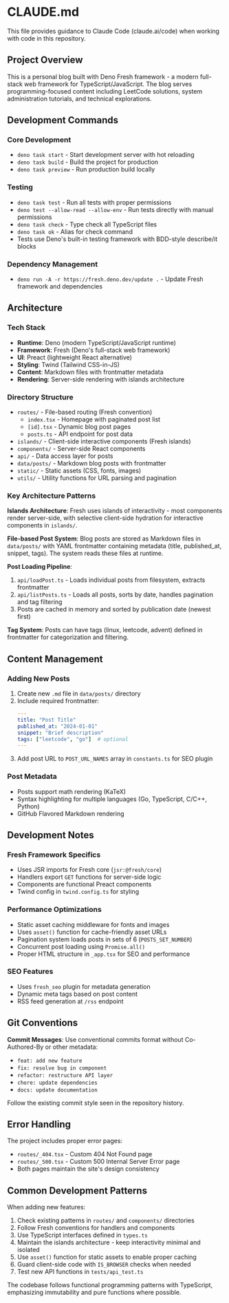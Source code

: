 # CLAUDE.md

This file provides guidance to Claude Code (claude.ai/code) when working with code in this repository.

## Project Overview

This is a personal blog built with Deno Fresh framework - a modern full-stack web framework for TypeScript/JavaScript. The blog serves programming-focused content including LeetCode solutions, system administration tutorials, and technical explorations.

## Development Commands

### Core Development
- `deno task start` - Start development server with hot reloading
- `deno task build` - Build the project for production
- `deno task preview` - Run production build locally

### Testing
- `deno task test` - Run all tests with proper permissions
- `deno test --allow-read --allow-env` - Run tests directly with manual permissions
- `deno task check` - Type check all TypeScript files
- `deno task ok` - Alias for check command
- Tests use Deno's built-in testing framework with BDD-style describe/it blocks

### Dependency Management
- `deno run -A -r https://fresh.deno.dev/update .` - Update Fresh framework and dependencies

## Architecture

### Tech Stack
- **Runtime**: Deno (modern TypeScript/JavaScript runtime)
- **Framework**: Fresh (Deno's full-stack web framework)
- **UI**: Preact (lightweight React alternative)
- **Styling**: Twind (Tailwind CSS-in-JS)
- **Content**: Markdown files with frontmatter metadata
- **Rendering**: Server-side rendering with islands architecture

### Directory Structure
- `routes/` - File-based routing (Fresh convention)
  - `index.tsx` - Homepage with paginated post list
  - `[id].tsx` - Dynamic blog post pages
  - `posts.ts` - API endpoint for post data
- `islands/` - Client-side interactive components (Fresh islands)
- `components/` - Server-side React components
- `api/` - Data access layer for posts
- `data/posts/` - Markdown blog posts with frontmatter
- `static/` - Static assets (CSS, fonts, images)
- `utils/` - Utility functions for URL parsing and pagination

### Key Architecture Patterns

**Islands Architecture**: Fresh uses islands of interactivity - most components render server-side, with selective client-side hydration for interactive components in `islands/`.

**File-based Post System**: Blog posts are stored as Markdown files in `data/posts/` with YAML frontmatter containing metadata (title, published_at, snippet, tags). The system reads these files at runtime.

**Post Loading Pipeline**:
1. `api/loadPost.ts` - Loads individual posts from filesystem, extracts frontmatter
2. `api/listPosts.ts` - Loads all posts, sorts by date, handles pagination and tag filtering
3. Posts are cached in memory and sorted by publication date (newest first)

**Tag System**: Posts can have tags (linux, leetcode, advent) defined in frontmatter for categorization and filtering.

## Content Management

### Adding New Posts
1. Create new `.md` file in `data/posts/` directory
2. Include required frontmatter:
   ```yaml
   ---
   title: "Post Title"
   published_at: "2024-01-01"
   snippet: "Brief description"
   tags: ["leetcode", "go"]  # optional
   ---
   ```
3. Add post URL to `POST_URL_NAMES` array in `constants.ts` for SEO plugin

### Post Metadata
- Posts support math rendering (KaTeX)
- Syntax highlighting for multiple languages (Go, TypeScript, C/C++, Python)
- GitHub Flavored Markdown rendering

## Development Notes

### Fresh Framework Specifics
- Uses JSR imports for Fresh core (`jsr:@fresh/core`)
- Handlers export `GET` functions for server-side logic
- Components are functional Preact components
- Twind config in `twind.config.ts` for styling

### Performance Optimizations
- Static asset caching middleware for fonts and images
- Uses `asset()` function for cache-friendly asset URLs
- Pagination system loads posts in sets of 6 (`POSTS_SET_NUMBER`)
- Concurrent post loading using `Promise.all()`
- Proper HTML structure in `_app.tsx` for SEO and performance

### SEO Features
- Uses `fresh_seo` plugin for metadata generation
- Dynamic meta tags based on post content
- RSS feed generation at `/rss` endpoint

## Git Conventions

**Commit Messages**: Use conventional commits format without Co-Authored-By or other metadata:
- `feat: add new feature`
- `fix: resolve bug in component`
- `refactor: restructure API layer`
- `chore: update dependencies`
- `docs: update documentation`

Follow the existing commit style seen in the repository history.

## Error Handling

The project includes proper error pages:
- `routes/_404.tsx` - Custom 404 Not Found page
- `routes/_500.tsx` - Custom 500 Internal Server Error page
- Both pages maintain the site's design consistency

## Common Development Patterns

When adding new features:
1. Check existing patterns in `routes/` and `components/` directories
2. Follow Fresh conventions for handlers and components
3. Use TypeScript interfaces defined in `types.ts`
4. Maintain the islands architecture - keep interactivity minimal and isolated
5. Use `asset()` function for static assets to enable proper caching
6. Guard client-side code with `IS_BROWSER` checks when needed
7. Test new API functions in `tests/api_test.ts`

The codebase follows functional programming patterns with TypeScript, emphasizing immutability and pure functions where possible.